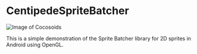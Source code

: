 # CentipedeSpriteBatcher

![Image of Cocosoids](http://cdn.rawgit.com/erikbuck/CentipedeSpriteBatcher/master/Centipede.png)

This is a simple demonstration of the Sprite Batcher library for 2D sprites in Android using OpenGL.
